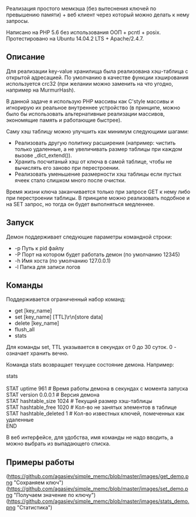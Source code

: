 Реализация простого мемкэша (без вытеснения ключей по превышению памяти) + веб клиент через который можно делать к нему запросы.

Написано на PHP 5.6 без использования ООП + pcntl + posix.<br>
Протестировано на Ubuntu 14.04.2 LTS + Apache/2.4.7.

Описание
-
Для реализации key-value хранилища была реализована хэш-таблица с открытой адресацией. 
По умолчанию в качестве функции хэширования используется crc32 (при желании можно заменить на что угодно, например на MurmurHash).

В данной задаче я использую PHP массивы как C'style массивы и игнорирую их реальное внутреннее устройство (в принципе, можно было бы использовать альтернативные реализации массивов, экономящие память и работающие быстрее).

Саму хэш таблицу можно улучшить как минимум следующими шагами:
 * Реализовать другую политику расширения (например: чистить только удаленные, а не увеличивать размер таблицы при каждом вызове _dict_extend()).
 * Хранить посчитаный хэш от ключа в самой таблице, чтобы не вычислять его заново при перестроении.
 * Реализовать уменьшение размерности хэш таблицы если пустых ячеек стало слишком много после очистки.

Время жизни ключа заканчивается только при запросе GET к нему либо при перестроении таблицы. В принципе можно реализовать подобное и на SET запрос, но тогда он будет выполняться медленнее.

Запуск
-

Демон поддерживает следующие параметры командной строки:<br>
- \-p Путь к pid файлу<br>
- \-P Порт на котором будет работать демон (по умолчанию 12345)<br>
- \-h Имя хоста (по умолчанию 127.0.0.1)<br>
- \-l Папка для записи логов<br>

Команды
-
Поддерживается ограниченный набор команд:
* get \[key_name\]
* set \[key_name\] \[TTL\]\\r\\n\[store data\]
* delete \[key_name\]
* flush_all
* stats

Для команды set, TTL указывается в секундах от 0 до 30 суток. 0 - означает хранить вечно.

Команда stats возвращает текущее состояние демона. Например:

stats<br><br>
STAT uptime 961 # Время работы демона в секундах с момента запуска<br>
STAT version 0.0.0.1 # Версия демона<br>
STAT hashtable_size 1024 # Текущий размер хэш-таблицы<br>
STAT hashtable_free 1020 # Кол-во не занятых элементов в таблице<br>
STAT hashtable_deleted 1 # Кол-во известных ключей, помеченных как удаленные<br>
END<br>


В веб интерфейсе, для удобства, имя команды не надо вводить, а можно выбрать из выпадающего списка.

Примеры работы
-
(https://github.com/agasiev/simple_memc/blob/master/images/get_demo.png "Сохраняем ключ")
(https://github.com/agasiev/simple_memc/blob/master/images/set_demo.png "Получаем значение по ключу")
(https://github.com/agasiev/simple_memc/blob/master/images/stats_demo.png "Статистика")
